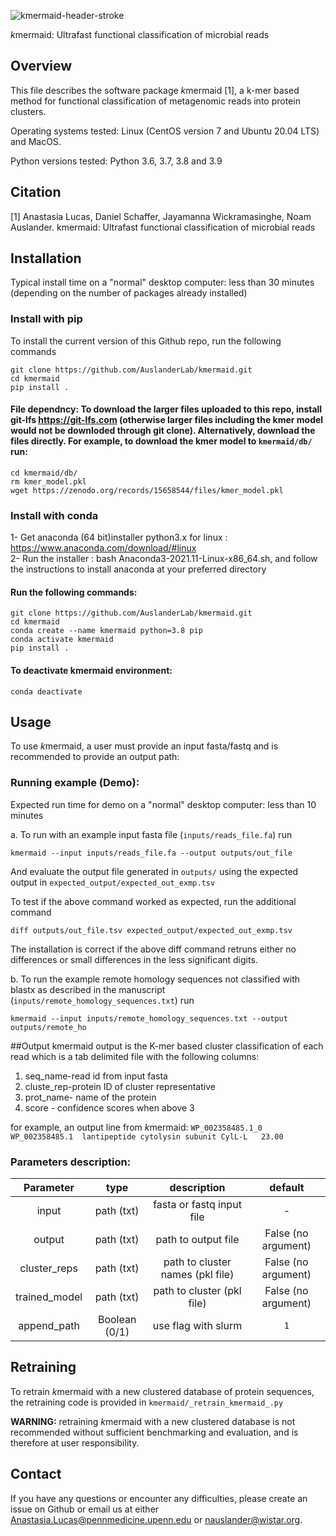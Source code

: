 ![kmermaid-header-stroke](https://github.com/AuslanderLab/kmermaid/assets/36303235/3790f800-c7ec-4236-802b-d69e788fb4df)


<i>k</i>mermaid: Ultrafast functional classification of microbial reads


## Overview 
This file describes the software package <i>k</i>mermaid [1], a k-mer based method for functional classification of metagenomic reads into protein clusters. 

Operating systems tested: Linux (CentOS version 7 and Ubuntu 20.04 LTS) and MacOS.

Python versions tested: Python 3.6, 3.7, 3.8 and 3.9

## Citation
[1] Anastasia Lucas, Daniel Schaffer, Jayamanna Wickramasinghe, Noam Auslander. kmermaid: Ultrafast functional classification of microbial reads

## Installation

Typical install time on a "normal" desktop computer: less than 30 minutes (depending on the number of packages already installed)


### Install with pip

To install the current version of this Github repo, run the following commands
```
git clone https://github.com/AuslanderLab/kmermaid.git 
cd kmermaid
pip install .
```

#### File dependncy: To download the larger files uploaded to this repo, install git-lfs https://git-lfs.com (otherwise larger files including the kmer model would not be downloded through git clone). Alternatively, download the files directly. For example, to download the kmer model to ```kmermaid/db/``` run:
```
cd kmermaid/db/
rm kmer_model.pkl
wget https://zenodo.org/records/15658544/files/kmer_model.pkl 
```

### Install with conda 
1- Get anaconda (64 bit)installer python3.x for linux : https://www.anaconda.com/download/#linux <br />
2- Run the installer : bash Anaconda3-2021.11-Linux-x86_64.sh, and follow the instructions to install anaconda at your preferred directory

#### Run the following commands: <br />
```
git clone https://github.com/AuslanderLab/kmermaid.git
cd kmermaid
conda create --name kmermaid python=3.8 pip
conda activate kmermaid
pip install .
```

#### To deactivate kmermaid environment: <br />
```
conda deactivate
```

## Usage
To use <i>k</i>mermaid, a user must provide an input fasta/fastq and is recommended to provide an output path:

### Running example (Demo):

Expected run time for demo on a "normal" desktop computer: less than 10 minutes

a. To run with an example input fasta file (```inputs/reads_file.fa```) run

```
kmermaid --input inputs/reads_file.fa --output outputs/out_file
```

And evaluate the output file generated in ```outputs/``` using the expected output in  ```expected_output/expected_out_exmp.tsv```

To test if the above command worked as expected, run the additional command

 ```
 diff outputs/out_file.tsv expected_output/expected_out_exmp.tsv
 ```
The installation is correct if the above diff command retruns either no differences or small differences in the less significant digits.
 

b. To run the example remote homology sequences not classified with blastx as described in the manuscript (```inputs/remote_homology_sequences.txt```) run

```
kmermaid --input inputs/remote_homology_sequences.txt --output outputs/remote_ho
```


##Output
kmermaid output is the K-mer based cluster classification of each read which is a tab delimited file with the following columns:
1) seq_name-read id from input fasta 
2) cluste_rep-protein ID of cluster representative
3) prot_name- name of the protein 
4) score - confidence scores when above 3

for example, an output line from <i>k</i>mermaid:
`
WP_002358485.1_0	WP_002358485.1	lantipeptide cytolysin subunit CylL-L	23.00
`

### Parameters description:

| Parameter |     type      |           description            |       default       |
| :---: |:-------------:|:--------------------------------:|:-------------------:|
| input |  path (txt)   |    fasta or fastq input file     |          -          |
| output |  path (txt)   |       path to output file        | False (no argument) |
| cluster_reps |  path (txt)   | path to cluster names (pkl file) | False (no argument) |
| trained_model |  path (txt)   |    path to cluster (pkl file)    | False (no argument) |
| append_path | Boolean (0/1) |       use flag with slurm        |         `1`          |

## Retraining
To retrain <i>k</i>mermaid with a new clustered database of protein sequences, the retraining code is provided in ```kmermaid/_retrain_kmermaid_.py```

<b>WARNING:</b> retraining <i>k</i>mermaid  with a new clustered database is not recommended without sufficient benchmarking and evaluation, and is therefore at user responsibility.

## Contact

If you have any questions or encounter any difficulties, please create an issue on Github or email us at either Anastasia.Lucas@pennmedicine.upenn.edu or nauslander@wistar.org.


